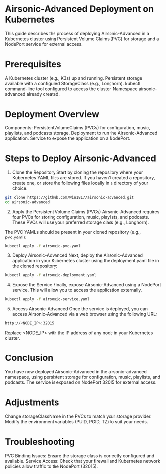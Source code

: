 # Airsonic-Advanced Deployment on Kubernetes
This guide describes the process of deploying Airsonic-Advanced in a Kubernetes cluster using Persistent Volume Claims (PVC) for storage and a NodePort service for external access.

# Prerequisites
A Kubernetes cluster (e.g., K3s) up and running.
Persistent storage available with a configured StorageClass (e.g., Longhorn).
kubectl command-line tool configured to access the cluster.
Namespace airsonic-advanced already created.

# Deployment Overview
Components:
PersistentVolumeClaims (PVCs) for configuration, music, playlists, and podcasts storage.
Deployment to run the Airsonic-Advanced application.
Service to expose the application on a NodePort.

# Steps to Deploy Airsonic-Advanced
1. Clone the Repository
Start by cloning the repository where your Kubernetes YAML files are stored. If you haven't created a repository, create one, or store the following files locally in a directory of your choice.

```bash
git clone https://github.com/Win1817/airsonic-advanced.git
cd airsonic-advanced
````

2. Apply the Persistent Volume Claims (PVCs)
Airsonic-Advanced requires four PVCs for storing configuration, music, playlists, and podcasts. These PVCs will use your preferred storage class (e.g., Longhorn).

The PVC YAMLs should be present in your cloned repository (e.g., pvc.yaml):

```bash
kubectl apply -f airsonic-pvc.yaml
````

3. Deploy Airsonic-Advanced
Next, deploy the Airsonic-Advanced application in your Kubernetes cluster using the deployment.yaml file in the cloned repository:

```bash
kubectl apply -f airsonic-deployment.yaml
````

4. Expose the Service
Finally, expose Airsonic-Advanced using a NodePort service. This will allow you to access the application externally.

```bash
kubectl apply -f airsonic-service.yaml
````

5. Access Airsonic-Advanced
Once the service is deployed, you can access Airsonic-Advanced via a web browser using the following URL:

```bash
http://<NODE_IP>:32015
````
Replace <NODE_IP> with the IP address of any node in your Kubernetes cluster.

# Conclusion
You have now deployed Airsonic-Advanced in the airsonic-advanced namespace, using persistent storage for configuration, music, playlists, and podcasts. The service is exposed on NodePort 32015 for external access.

# Adjustments
Change storageClassName in the PVCs to match your storage provider.
Modify the environment variables (PUID, PGID, TZ) to suit your needs.

# Troubleshooting
PVC Binding Issues: Ensure the storage class is correctly configured and available.
Service Access: Check that your firewall and Kubernetes network policies allow traffic to the NodePort (32015).
